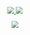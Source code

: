 <p align="center">
  <tr>
    <td align="center" style="padding=0;width=50%;">
      <a href="https://github.com/Z-Kris">
      <img src="https://github-readme-stats.vercel.app/api/?username=Z-Kris&title_color=5ae87c&text_color=9f9f9f&show_icons=true&bg_color=00000000&hide_border=true&icon_color=5ae87c&hide_title=true&count_private=true&include_all_commits=true&enable_animations=true" />
    </td>
      <td align="center" style="padding=0;width=50%;">
      <a href="https://github.com/Z-Kris">
      <img src="https://github-readme-stats-one-bice.vercel.app/api/top-langs/?username=Z-Kris&role=OWNER,ORGANIZATION_MEMBER,COLLABORATOR&title_color=5ae87c&text_color=9f9f9f&show_icons=true&bg_color=00000000&hide_border=true&icon_color=5ae87c&hide_title=true&count_private=true&enable_animations=true" />
    </td>
  </tr>
</p>

<p align="center">
  <tr>
    <td align="center" style="padding=0;width=50%;">
      <a href="https://github.com/Z-Kris">
      <img src="https://github-readme-streak-stats.herokuapp.com?user=Z-Kris&theme=tokyonight_duo&hide_border=true&ring=5ae87c&currStreakLabel=5ae87c&sideNums=5ae87c&dates=979797&sideLabels=5ae87c&currStreakNum=5ae87c&border=DD2727&stroke=00000000&background=00000000&fire=FF7600" />
    </td>
  </tr>
</p>
